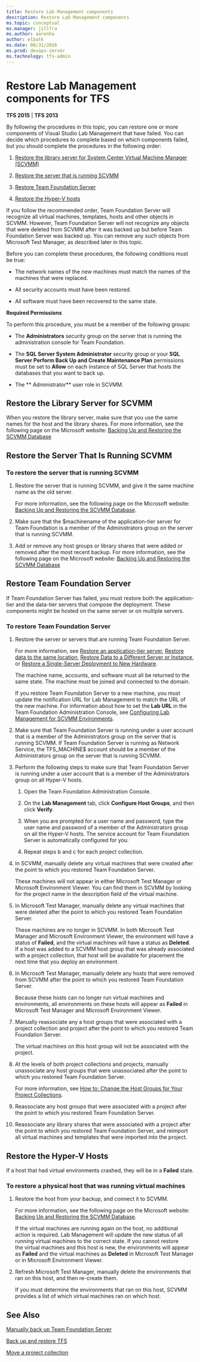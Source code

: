 ```yaml
---
title: Restore Lab Management components
description: Restore Lab Management components
ms.topic: conceptual
ms.manager: jillfra
ms.author: aaronha
author: elbatk
ms.date: 08/31/2016
ms.prod: devops-server
ms.technology: tfs-admin
---
```


# Restore Lab Management components for TFS

**TFS 2015** | **TFS 2013**

By following the procedures in this topic, you can restore one or more components of Visual Studio Lab Management that have failed. You can decide which procedures to complete based on which components failed, but you should complete the procedures in the following order:

1.  [Restore the library server for System Center Virtual Machine Manager (SCVMM)](#restore-lib-svr-scvmm)

2.  [Restore the server that is running SCVMM](#restore-svr-running-scvmm)

3.  [Restore Team Foundation Server](#restore-tfs)

4.  [Restore the Hyper-V hosts](#restore-hyper-v-hosts)

If you follow the recommended order, Team Foundation Server will recognize all virtual machines, templates, hosts and other objects in SCVMM. However, Team Foundation Server will not recognize any objects that were deleted from SCVMM after it was backed up but before Team Foundation Server was backed up. You can remove any such objects from Microsoft Test Manager, as described later in this topic.

Before you can complete these procedures, the following conditions must be true:

-   The network names of the new machines must match the names of the machines that were replaced.

-   All security accounts must have been restored.

-   All software must have been recovered to the same state.

**Required Permissions**

To perform this procedure, you must be a member of the following groups:

-   The **Administrators** security group on the server that is running the administration console for Team Foundation.

-   The **SQL Server System Administrator** security group or your **SQL Server Perform Back Up and Create Maintenance Plan** permissions must be set to **Allow** on each instance of SQL Server that hosts the databases that you want to back up.

-   The ** Administrator** user role in SCVMM.

<a name="restore-lib-svr-scvmm"></a>
## Restore the Library Server for SCVMM

When you restore the library server, make sure that you use the same names for the host and the library shares. For more information, see the following page on the Microsoft website: [Backing Up and Restoring the SCVMM Database](http://go.microsoft.com/fwlink/?linkid=150302)

<a name="restore-svr-running-scvmm"></a>
## Restore the Server That Is Running SCVMM

### To restore the server that is running SCVMM

1.  Restore the server that is running SCVMM, and give it the same machine name as the old server.

    For more information, see the following page on the Microsoft website: [Backing Up and Restoring the SCVMM Database](http://go.microsoft.com/fwlink/?linkid=150302).

2.  Make sure that the $machinename of the application-tier server for Team Foundation is a member of the Administrators group on the server that is running SCVMM.

3.  Add or remove any host groups or library shares that were added or removed after the most recent backup. For more information, see the following page on the Microsoft website: [Backing Up and Restoring the SCVMM Database](http://go.microsoft.com/fwlink/?linkid=150302)

<a name="restore-tfs"></a>
## Restore Team Foundation Server

If Team Foundation Server has failed, you must restore both the application-tier and the data-tier servers that compose the deployment. These components might be hosted on the same server or on multiple servers.

### To restore Team Foundation Server

1.  Restore the server or servers that are running Team Foundation Server.

    For more information, see [Restore an application-tier server](restore-application-tier-server.md), [Restore data to the same location](restore-data-same-location.md), [Restore Data to a Different Server or Instance](restore-data-different-instance.md), or [Restore a Single-Server Deployment to New Hardware](tut-single-svr-home.md).

    The machine name, accounts, and software must all be returned to the same state. The machine must be joined and connected to the domain.

    If you restore Team Foundation Server to a new machine, you must update the notification URL for Lab Management to match the URL of the new machine. For information about how to set the **Lab URL** in the Team Foundation Administration Console, see [Configuring Lab Management for SCVMM Environments](../config-lab-scvmm-envs.md).

2.  Make sure that Team Foundation Server is running under a user account that is a member of the Administrators group on the server that is running SCVMM. If Team Foundation Server is running as Network Service, the TFS\_MACHINE$ account should be a member of the Administrators group on the server that is running SCVMM.

3.  Perform the following steps to make sure that Team Foundation Server is running under a user account that is a member of the Administrators group on all Hyper-V hosts.

    1.  Open the Team Foundation Administration Console. 

    2.  On the **Lab Management** tab, click **Configure Host Groups**, and then click **Verify**.

    3.  When you are prompted for a user name and password, type the user name and password of a member of the Administrators group on all the Hyper-V hosts. The service account for Team Foundation Server is automatically configured for you.

    4.  Repeat steps b and c for each project collection.

4.  In SCVMM, manually delete any virtual machines that were created after the point to which you restored Team Foundation Server.

    These machines will not appear in either Microsoft Test Manager or Microsoft Environment Viewer. You can find them in SCVMM by looking for the project name in the description field of the virtual machine.

5.  In Microsoft Test Manager, manually delete any virtual machines that were deleted after the point to which you restored Team Foundation Server.

    These machines are no longer in SCVMM. In both Microsoft Test Manager and Microsoft Environment Viewer, the environment will have a status of **Failed**, and the virtual machines will have a status as **Deleted**. If a host was added to a SCVMM host group that was already associated with a project collection, that host will be available for placement the next time that you deploy an environment.

6.  In Microsoft Test Manager, manually delete any hosts that were removed from SCVMM after the point to which you restored Team Foundation Server.

    Because these hosts can no longer run virtual machines and environments, all environments on these hosts will appear as **Failed** in Microsoft Test Manager and Microsoft Environment Viewer.

7.  Manually reassociate any a host groups that were associated with a project collection and project after the point to which you restored Team Foundation Server.

    The virtual machines on this host group will not be associated with the project.

8.  At the levels of both project collections and projects, manually unassociate any host groups that were unassociated after the point to which you restored Team Foundation Server.

    For more information, see [How to: Change the Host Groups for Your Project Collections](https://msdn.microsoft.com/library/dd386364(v=vs.120).aspx).

9.  Reassociate any host groups that were associated with a project after the point to which you restored Team Foundation Server.

10. Reassociate any library shares that were associated with a project after the point to which you restored Team Foundation Server, and reimport all virtual machines and templates that were imported into the project.

<a name="restore-hyper-v-hosts"></a>
## Restore the Hyper-V Hosts

If a host that had virtual environments crashed, they will be in a **Failed** state.

### To restore a physical host that was running virtual machines

1.  Restore the host from your backup, and connect it to SCVMM.

    For more information, see the following page on the Microsoft website: [Backing Up and Restoring the SCVMM Database](http://go.microsoft.com/fwlink/?linkid=150302).

    If the virtual machines are running again on the host, no additional action is required. Lab Management will update the new status of all running virtual machines to the correct state. If you cannot restore the virtual machines and this host is new, the environments will appear as **Failed** and the virtual machines as **Deleted** in Microsoft Test Manager or in Microsoft Environment Viewer.

2.  Refresh Microsoft Test Manager, manually delete the environments that ran on this host, and then re-create them.

    If you must determine the environments that ran on this host, SCVMM provides a list of which virtual machines ran on which host.

## See Also

 [Manually back up Team Foundation Server](manually-backup-tfs.md) 

 [Back up and restore TFS](back-up-restore-tfs.md) 

 [Move a project collection](../move-project-collection.md) 
